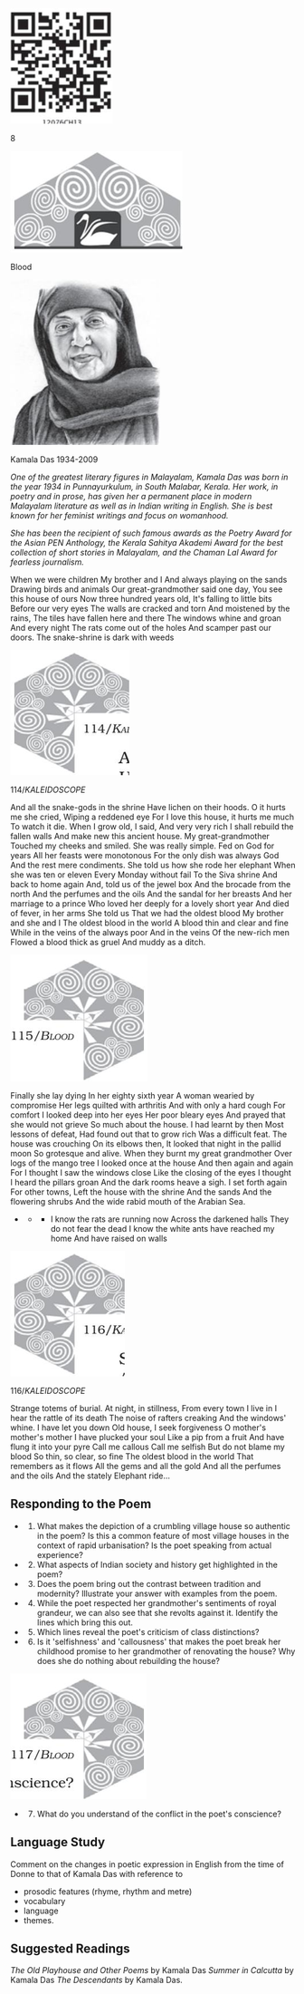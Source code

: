 ![](_page_0_Picture_0.jpeg)

8

![](_page_0_Picture_1.jpeg)

Blood

![](_page_0_Picture_3.jpeg)

Kamala Das 1934-2009

*One of the greatest literary figures in Malayalam, Kamala Das was born in the year 1934 in Punnayurkulum, in South Malabar, Kerala. Her work, in poetry and in prose, has given her a permanent place in modern Malayalam literature as well as in Indian writing in English. She is best known for her feminist writings and focus on womanhood.*

*She has been the recipient of such famous awards as the Poetry Award for the Asian PEN Anthology, the Kerala Sahitya Akademi Award for the best collection of short stories in Malayalam, and the Chaman Lal Award for fearless journalism.*

When we were children My brother and I And always playing on the sands Drawing birds and animals Our great-grandmother said one day, You see this house of ours Now three hundred years old, It's falling to little bits Before our very eyes The walls are cracked and torn And moistened by the rains, The tiles have fallen here and there The windows whine and groan And every night The rats come out of the holes And scamper past our doors. The snake-shrine is dark with weeds

![](_page_1_Picture_0.jpeg)

114/*KALEIDOSCOPE*

And all the snake-gods in the shrine Have lichen on their hoods. O it hurts me she cried, Wiping a reddened eye For I love this house, it hurts me much To watch it die. When I grow old, I said, And very very rich I shall rebuild the fallen walls And make new this ancient house. My great-grandmother Touched my cheeks and smiled. She was really simple. Fed on God for years All her feasts were monotonous For the only dish was always God And the rest mere condiments. She told us how she rode her elephant When she was ten or eleven Every Monday without fail To the Siva shrine And back to home again And, told us of the jewel box And the brocade from the north And the perfumes and the oils And the sandal for her breasts And her marriage to a prince Who loved her deeply for a lovely short year And died of fever, in her arms She told us That we had the oldest blood My brother and she and I The oldest blood in the world A blood thin and clear and fine While in the veins of the always poor And in the veins Of the new-rich men Flowed a blood thick as gruel And muddy as a ditch.

![](_page_2_Picture_0.jpeg)

Finally she lay dying In her eighty sixth year A woman wearied by compromise Her legs quilted with arthritis And with only a hard cough For comfort I looked deep into her eyes Her poor bleary eyes And prayed that she would not grieve So much about the house. I had learnt by then Most lessons of defeat, Had found out that to grow rich Was a difficult feat. The house was crouching On its elbows then, It looked that night in the pallid moon So grotesque and alive. When they burnt my great grandmother Over logs of the mango tree I looked once at the house And then again and again For I thought I saw the windows close Like the closing of the eyes I thought I heard the pillars groan And the dark rooms heave a sigh. I set forth again For other towns, Left the house with the shrine And the sands And the flowering shrubs And the wide rabid mouth of the Arabian Sea.

* * * I know the rats are running now Across the darkened halls They do not fear the dead I know the white ants have reached my home And have raised on walls

![](_page_3_Picture_0.jpeg)

116/*KALEIDOSCOPE*

Strange totems of burial. At night, in stillness, From every town I live in I hear the rattle of its death The noise of rafters creaking And the windows' whine. I have let you down Old house, I seek forgiveness O mother's mother's mother I have plucked your soul Like a pip from a fruit And have flung it into your pyre Call me callous Call me selfish But do not blame my blood So thin, so clear, so fine The oldest blood in the world That remembers as it flows All the gems and all the gold And all the perfumes and the oils And the stately Elephant ride...

## Responding to the Poem

- 1. What makes the depiction of a crumbling village house so authentic in the poem? Is this a common feature of most village houses in the context of rapid urbanisation? Is the poet speaking from actual experience?
- 2. What aspects of Indian society and history get highlighted in the poem?
- 3. Does the poem bring out the contrast between tradition and modernity? Illustrate your answer with examples from the poem.
- 4. While the poet respected her grandmother's sentiments of royal grandeur, we can also see that she revolts against it. Identify the lines which bring this out.
- 5. Which lines reveal the poet's criticism of class distinctions?
- 6. Is it 'selfishness' and 'callousness' that makes the poet break her childhood promise to her grandmother of renovating the house? Why does she do nothing about rebuilding the house?

![](_page_4_Picture_0.jpeg)

- 7. What do you understand of the conflict in the poet's conscience?
## Language Study

Comment on the changes in poetic expression in English from the time of Donne to that of Kamala Das with reference to

- prosodic features (rhyme, rhythm and metre)
- vocabulary
- language
- themes.

## Suggested Readings

*The Old Playhouse and Other Poems* by Kamala Das *Summer in Calcutta* by Kamala Das *The Descendants* by Kamala Das.

